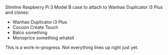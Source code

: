 Slimline Raspberry Pi 3 Model B case to attach to Wanhao Duplicator i3 Plus and clones:

* Wanhao Duplicator i3 Plus
* Cocoon Create Touch
* Balco something
* Monoprice something whatsit

This is a work-in-progress. Not everything lines up right just yet.
